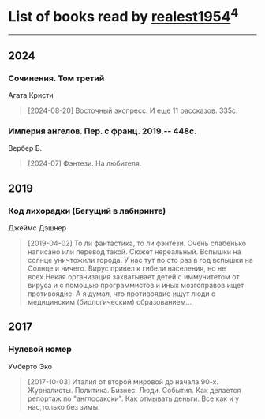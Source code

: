 # List of books read by [realest1954](http://vk.com/id439398)<sup>4</sup>
---

## 2024

### Сочинения. Том третий
Агата Кристи
> [2024-08-20] Восточный экспресс. И еще 11 рассказов. 335с.


### Империя ангелов. Пер. с франц. 2019.-- 448с.
Вербер Б.
> [2024-07] Фэнтези. На любителя.



## 2019

### Код лихорадки (Бегущий в лабиринте)
Джеймс Дэшнер
> [2019-04-02] То ли фантастика, то ли фэнтези. Очень слабенько написано или перевод такой. Сюжет нереальный. Вспышки на солнце уничтожили города. У нас тут по сто раз в год вспышки на Солнце и ничего. Вирус привел к гибели населения, но не всех.Некая организация захватывает детей с иммунитетом от вируса и с помощью программистов и иных мозгоправов ищет противоядие. А я думал, что противоядие ищут люди с медицинским (биологическим) образованием...



## 2017

### Нулевой номер
Умберто Эко
> [2017-10-03] Италия от второй мировой до начала 90-х. Журналисты. Политика. Бизнес. Люди. События. Как делается репортаж по "англосакски". Как отмывать деньги. Все как и у нас,только без зимы.



